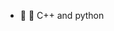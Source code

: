 - 👋 🌱 C++ and python

<!---
YonasOH2022/YonasOH2022 is a ✨ special ✨ repository because its `README.md` (this file) appears on your GitHub profile.
You can click the Preview link to take a look at your changes.
--->

